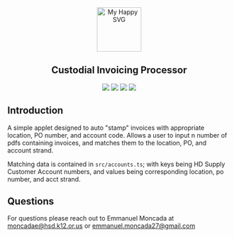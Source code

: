 <div align="center"><img src = "https://user-images.githubusercontent.com/31413093/197097625-5b3bd3cf-2bd6-4a3a-8059-a1fe9f28100b.svg" height="100px" alt="My Happy SVG"/></div>

<h2 align="center">Custodial Invoicing Processor</h2>

<div align="center">
<a href="https://reactjs.org/"><image src="https://img.shields.io/static/v1?label=React&message=^18&style=for-the-badge&labelColor=FFFFFF&logo=react&color=61DAFB"/></a> <a href="https://www.typescriptlang.org/"><image src="https://img.shields.io/static/v1?label=TypeScript&message=^5&style=for-the-badge&labelColor=FFFFFF&logo=typescript&color=3178C6"/></a> <a href="https://www.typescriptlang.org/"><image src="https://img.shields.io/static/v1?label=Tailwind%20CSS&message=^3&style=for-the-badge&labelColor=FFFFFF&logo=tailwindcss&color=06B6D4"/></a> <a href="https://cn.vitejs.dev/"><image src="https://img.shields.io/static/v1?label=Vite&message=^5&style=for-the-badge&labelColor=FFFFFF&logo=vite&color=646CFF"/></a>
</div>

## Introduction

A simple applet designed to auto "stamp" invoices with appropriate location, PO number, and account code. Allows a user to input n number of pdfs containing invoices, and matches them to the location, PO, and account strand.

Matching data is contained in `src/accounts.ts`; with keys being HD Supply Customer Account numbers, and values being corresponding location, po number, and acct strand.

## Questions
For questions please reach out to Emmanuel Moncada at moncadae@hsd.k12.or.us or emmanuel.moncada27@gmail.com